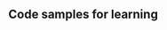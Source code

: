 
## Code samples for learning 



<!--


#### 

</br></br>

```js


```

</br>

```json



```

</br></br>

-->

